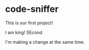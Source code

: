 # code-sniffer

This is our first project!

I am king!
SEcond



I'm making a change at the same time.
